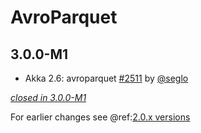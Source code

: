 # AvroParquet

## 3.0.0-M1

- Akka 2.6: avroparquet [#2511](https://github.com/akka/alpakka/issues/2511) by [@seglo](https://github.com/seglo)

[*closed in 3.0.0-M1*](https://github.com/akka/alpakka/issues?q=is%3Aclosed+milestone%3A3.0.0-M1+label%3Ap%3Aavroparquet)

For earlier changes see @ref:[2.0.x versions](../2.0.x/avroparquet.md)
